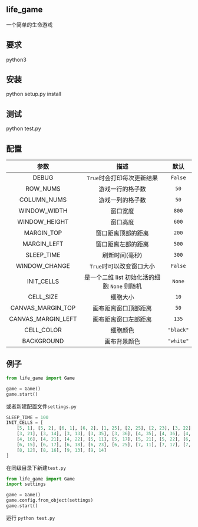 ## life_game
一个简单的生命游戏

## 要求
python3

## 安装
python setup.py install

## 测试
python test.py

## 配置
|参数|描述|默认|
|:---:|:---:|:---:|
|DEBUG|`True`时会打印每次更新结果|`False`|
|ROW_NUMS|游戏一行的格子数|`50`|
|COLUMN_NUMS|游戏一列的格子数|`50`|
|WINDOW_WIDTH|窗口宽度|`800`|
|WINDOW_HEIGHT|窗口高度|`600`|
|MARGIN_TOP|窗口距离顶部的距离|`200`|
|MARGIN_LEFT|窗口距离左部的距离|`500`|
|SLEEP_TIME|刷新时间(毫秒)|`300`|
|WINDOW_CHANGE|`True`时可以改变窗口大小|`False`|
|INIT_CELLS|是一个二维 list 初始化活的细胞 `None` 则随机|`None`|
|CELL_SIZE|细胞大小|`10`|
|CANVAS_MARGIN_TOP|画布距离窗口顶部距离|`50`|
|CANVAS_MARGIN_LEFT|画布距离窗口左部距离|`135`|
|CELL_COLOR|细胞颜色|`"black"`|
|BACKGROUND|画布背景颜色|`"white"`|

## 例子
```py
from life_game import Game

game = Game()
game.start()
```
或者新建配置文件`settings.py`
```py
SLEEP_TIME = 100
INIT_CELLS = [
    [5, 1], [5, 2], [6, 1], [6, 2], [1, 25], [2, 25], [2, 23], [3, 22], 
    [3, 21], [3, 14], [3, 13], [3, 35], [3, 36], [4, 35], [4, 36], [4, 12],
    [4, 16], [4, 21], [4, 22], [5, 11], [5, 17], [5, 21], [5, 22], [6, 11],
    [6, 15], [6, 17], [6, 18], [6, 23], [6, 25], [7, 11], [7, 17], [7, 25],
    [8, 12], [8, 16], [9, 13], [9, 14]
]
```
在同级目录下新建`test.py`
```py
from life_game import Game
import settings

game = Game()
game.config.from_object(settings)
game.start()
```
运行 `python test.py`

